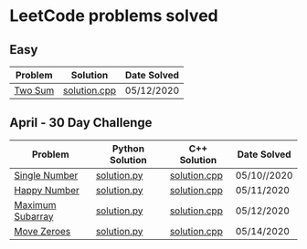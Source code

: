 # LeetCode problems solved

## Easy

| Problem            | Solution                | Date Solved |
| ------------------ | ----------------------- | ----------- |
| [Two Sum][twosum1] | [solution.cpp][twosum2] | 05/12/2020  |

## April - 30 Day Challenge

| Problem                          | Python Solution              | C++ Solution                  | Date Solved |
| -------------------------------- | ---------------------------- | ----------------------------- | ----------- |
| [Single Number][singlenumber1]   | [solution.py][singlenumber2] | [solution.cpp][singlenumber3] | 05/10//2020 |
| [Happy Number][happynumber1]     | [solution.py][happynumber2]  | [solution.cpp][happynumber3]  | 05/11/2020  |
| [Maximum Subarray][maxsubarray1] | [solution.py][maxsubarray2]  | [solution.cpp][maxsubarray3]  | 05/12/2020  |
| [Move Zeroes][movezeroes1]       | [solution.py][movezeroes2]   | [solution.cpp][movezeroes3]   | 05/14/2020  |

[singlenumber1]: https://leetcode.com/explore/challenge/card/30-day-leetcoding-challenge/528/week-1/3283/
[singlenumber2]: ./April/SingleNumber/solution.py
[singlenumber3]: ./April/SingleNumber/solution.cpp
[happynumber1]: https://leetcode.com/explore/challenge/card/30-day-leetcoding-challenge/528/week-1/3284/
[happynumber2]: ./April/HappyNumber/solution.py
[happynumber3]: ./April/HappyNumber/solution.cpp
[twosum1]: https://leetcode.com/problems/two-sum/
[twosum2]: ./Easy/TwoSum/solution.cpp
[maxsubarray1]: https://leetcode.com/explore/challenge/card/30-day-leetcoding-challenge/528/week-1/3285/
[maxsubarray2]: ./April/MaxSubarray/solution.py
[maxsubarray3]: ./April/MaxSubarray/solution.cpp
[movezeroes1]: https://leetcode.com/explore/challenge/card/30-day-leetcoding-challenge/528/week-1/3286/
[movezeroes2]: ./April/MoveZeroes/solution.py
[movezeroes3]: ./April/MoveZeroes/solution.cpp
